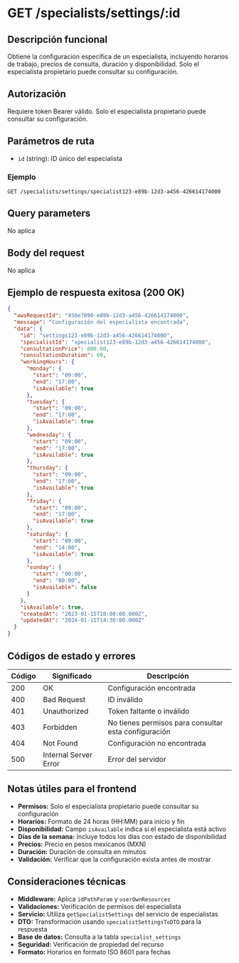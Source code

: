 # GET /specialists/settings/:id

## Descripción funcional

Obtiene la configuración específica de un especialista, incluyendo horarios de trabajo, precios de consulta, duración y disponibilidad. Solo el especialista propietario puede consultar su configuración.

## Autorización

Requiere token Bearer válido. Solo el especialista propietario puede consultar su configuración.

## Parámetros de ruta

- `id` (string): ID único del especialista

### Ejemplo
```
GET /specialists/settings/specialist123-e89b-12d3-a456-426614174000
```

## Query parameters

No aplica

## Body del request

No aplica

## Ejemplo de respuesta exitosa (200 OK)

```json
{
  "awsRequestId": "456e7890-e89b-12d3-a456-426614174000",
  "message": "Configuración del especialista encontrada",
  "data": {
    "id": "settings123-e89b-12d3-a456-426614174000",
    "specialistId": "specialist123-e89b-12d3-a456-426614174000",
    "consultationPrice": 800.00,
    "consultationDuration": 60,
    "workingHours": {
      "monday": {
        "start": "09:00",
        "end": "17:00",
        "isAvailable": true
      },
      "tuesday": {
        "start": "09:00",
        "end": "17:00",
        "isAvailable": true
      },
      "wednesday": {
        "start": "09:00",
        "end": "17:00",
        "isAvailable": true
      },
      "thursday": {
        "start": "09:00",
        "end": "17:00",
        "isAvailable": true
      },
      "friday": {
        "start": "09:00",
        "end": "17:00",
        "isAvailable": true
      },
      "saturday": {
        "start": "09:00",
        "end": "14:00",
        "isAvailable": true
      },
      "sunday": {
        "start": "00:00",
        "end": "00:00",
        "isAvailable": false
      }
    },
    "isAvailable": true,
    "createdAt": "2023-01-15T10:00:00.000Z",
    "updatedAt": "2024-01-15T14:30:00.000Z"
  }
}
```

## Códigos de estado y errores

| Código | Significado           | Descripción                      |
| ------ | --------------------- | -------------------------------- |
| 200    | OK                    | Configuración encontrada         |
| 400    | Bad Request           | ID inválido                      |
| 401    | Unauthorized          | Token faltante o inválido        |
| 403    | Forbidden             | No tienes permisos para consultar esta configuración |
| 404    | Not Found             | Configuración no encontrada      |
| 500    | Internal Server Error | Error del servidor               |

## Notas útiles para el frontend

- **Permisos:** Solo el especialista propietario puede consultar su configuración
- **Horarios:** Formato de 24 horas (HH:MM) para inicio y fin
- **Disponibilidad:** Campo `isAvailable` indica si el especialista está activo
- **Días de la semana:** Incluye todos los días con estado de disponibilidad
- **Precios:** Precio en pesos mexicanos (MXN)
- **Duración:** Duración de consulta en minutos
- **Validación:** Verificar que la configuración exista antes de mostrar

## Consideraciones técnicas

- **Middleware:** Aplica `idPathParam` y `userOwnResources`
- **Validaciones:** Verificación de permisos del especialista
- **Servicio:** Utiliza `getSpecialistSettings` del servicio de especialistas
- **DTO:** Transformación usando `specialistSettingsToDTO` para la respuesta
- **Base de datos:** Consulta a la tabla `specialist_settings`
- **Seguridad:** Verificación de propiedad del recurso
- **Formato:** Horarios en formato ISO 8601 para fechas

